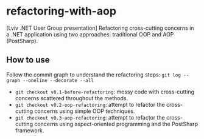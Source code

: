 # refactoring-with-aop

[Lviv .NET User Group presentation] Refactoring cross-cutting concerns in a .NET application using two approaches: traditional OOP and AOP (PostSharp).

## How to use

Follow the commit graph to understand the refactoring steps: `git log --graph --oneline --decorate --all`

* `git checkout v0.1-before-refactoring`: messy code with cross-cutting concerns scattered throughout the methods.
* `git checkout v0.2-oop-refactoring`: attempt to refactor the cross-cutting concerns using simple OOP techniques.
* `git checkout v0.3-aop-refactoring`: attempt to refactor the cross-cutting concerns using aspect-oriented programming and the PostSharp framework.
